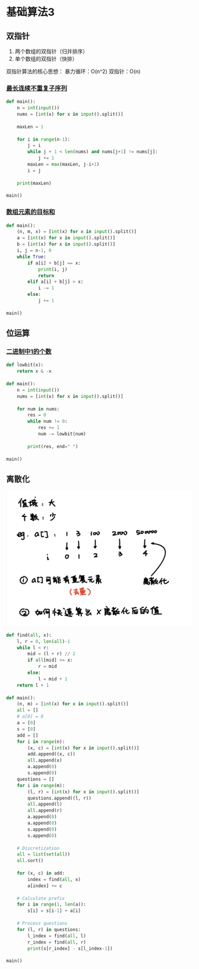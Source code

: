 # 基础算法3

## 双指针

1. 两个数组的双指针（归并排序）
2. 单个数组的双指针（快排）

双指针算法的核心思想：
暴力循环：O(n^2)
双指针：O(n)

### [最长连续不重复子序列](https://www.acwing.com/problem/content/801/)

```python
def main():
    n = int(input())
    nums = [int(x) for x in input().split()]
    
    maxLen = 1
    
    for i in range(n-1):
        j = i
        while j + 1 < len(nums) and nums[j+1] != nums[j]:
            j += 1
        maxLen = max(maxLen, j-i+1)
        i = j
    
    print(maxLen)

main()
```

### [数组元素的目标和](https://www.acwing.com/problem/content/submission/code_detail/8696202/)

```python
def main():
    (n, m, x) = [int(x) for x in input().split()]
    a = [int(x) for x in input().split()]
    b = [int(x) for x in input().split()]
    i, j = n-1, 0
    while True:
        if a[i] + b[j] == x:
            print(i, j)
            return
        elif a[i] + b[j] > x:
            i -= 1
        else:
            j += 1

main()
```

## 位运算

### [二进制中1的个数](https://www.acwing.com/problem/content/submission/code_detail/8696198/)

```python
def lowbit(x):
    return x & -x

def main():
    n = int(input())
    nums = [int(x) for x in input().split()]
    
    for num in nums:
        res = 0
        while num != 0:
            res += 1
            num -= lowbit(num)
            
        print(res, end=" ")
        
main()
```

## 离散化

![2021111101](2021111101.png)

```python
def find(all, x):
    l, r = 0, len(all)-1
    while l < r:
        mid = (l + r) // 2
        if all[mid] >= x:
            r = mid
        else:
            l = mid + 1
    return l + 1

def main():
    (n, m) = [int(x) for x in input().split()]
    all = []
    # a[0] = 0
    a = [0]
    s = [0]
    add = []
    for i in range(n):
        (x, c) = [int(x) for x in input().split()]
        add.append((x, c))
        all.append(x)
        a.append(0)
        s.append(0)
    questions = []
    for i in range(m):
        (l, r) = [int(x) for x in input().split()]
        questions.append((l, r))
        all.append(l)
        all.append(r)
        a.append(0)
        a.append(0)
        s.append(0)
        s.append(0)
    
    # Discretization
    all = list(set(all))
    all.sort()
    
    for (x, c) in add:
        index = find(all, x)
        a[index] += c
    
    # Calculate prefix
    for i in range(1, len(a)):
        s[i] = s[i-1] + a[i]
    
    # Process questions
    for (l, r) in questions:
        l_index = find(all, l)
        r_index = find(all, r)
        print(s[r_index] - s[l_index-1])

main()
```